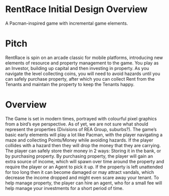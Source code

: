 # RentRace Initial Design Overview
A Pacman-inspired game with incremental game elements.
# Pitch
RentRace is spin on an arcade classic for mobile platforms, introducing new elements of resource and property management to the game. You play as an Investor, building up capital and then investing in property. As you navigate the level collecting coins, you will need to avoid hazards until you can safely purchase property, after which you can collect Rent from the Tenants and maintain the property to keep the Tenants happy.
# Overview
The Game is set in modern times, portrayed with colourful pixel graphics from a bird’s eye perspective. As of yet, we are not sure what should represent the properties (Divisions of REA Group, suburbs?). The game’s basic early elements will play a lot like Pacman, with the player navigating a maze and collecting Points/Money while avoiding hazards. If the player collides with a hazard then they will drop the money that they are carrying. The player can safely store their money in 2 ways: Storing it in the bank, or by purchasing property. By purchasing property, the player will gain an extra source of income, which will spawn over time around the property and require the player or an Agent to pick it up. If the property is left unattended for too long then it can become damaged or may attract vandals, which decrease the income dropped and might even scare away your tenant. To help manage property, the player can hire an agent, who for a small fee will help manage your investments for a short period of time.
